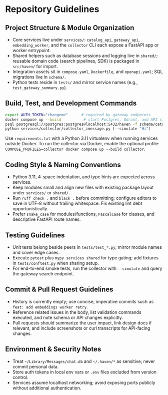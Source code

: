 # Repository Guidelines

## Project Structure & Module Organization
- Core services live under `services/`: `catalog_api`, `gateway_api`, `embedding_worker`, and the `collector` CLI each expose a FastAPI app or worker entrypoint.
- Shared helpers such as database sessions and logging live in `shared/`; reusable domain code (search pipelines, SDK) is packaged in `src/haven/` for import.
- Integration assets sit in `compose.yaml`, `Dockerfile`, and `openapi.yaml`; SQL migrations live in `schema/`.
- Python tests reside in `tests/` and mirror service names (e.g., `test_gateway_summary.py`).

## Build, Test, and Development Commands
```bash
export AUTH_TOKEN="changeme"      # required by gateway endpoints
docker compose up --build          # start Postgres, Qdrant, and API stack
psql postgresql://postgres:postgres@localhost:5432/haven -f schema/catalog_mvp.sql
python services/collector/collector_imessage.py [--simulate "Hi"]
```
Use `requirements.txt` with a Python 3.11 virtualenv when running services outside Docker. To run the collector via Docker, enable the optional profile: `COMPOSE_PROFILES=collector docker compose up --build collector`.

## Coding Style & Naming Conventions
- Python 3.11, 4-space indentation, and type hints are expected across services.
- Keep modules small and align new files with existing package layout under `services/` or `shared/`.
- Run `ruff check .` and `black .` before committing; configure editors to save in UTF-8 without trailing whitespace. Fix existing lint debt opportunistically.
- Prefer `snake_case` for modules/functions, `PascalCase` for classes, and descriptive FastAPI route names.

## Testing Guidelines
- Unit tests belong beside peers in `tests/test_*.py`; mirror module names and cover edge cases.
- Execute `pytest` plus `mypy services shared` for type gating; add fixtures in `tests/conftest.py` when sharing setup.
- For end-to-end smoke tests, run the collector with `--simulate` and query the gateway search endpoint.

## Commit & Pull Request Guidelines
- History is currently empty; use concise, imperative commits such as `feat: add embeddings worker retry`.
- Reference related issues in the body, list validation commands executed, and note schema or API changes explicitly.
- Pull requests should summarize the user impact, link design docs if relevant, and include screenshots or curl transcripts for API-facing changes.

## Environment & Security Notes
- Treat `~/Library/Messages/chat.db` and `~/.haven/*` as sensitive; never commit personal data.
- Store auth tokens in local env vars or `.env` files excluded from version control.
- Services assume localhost networking; avoid exposing ports publicly without additional authentication.

